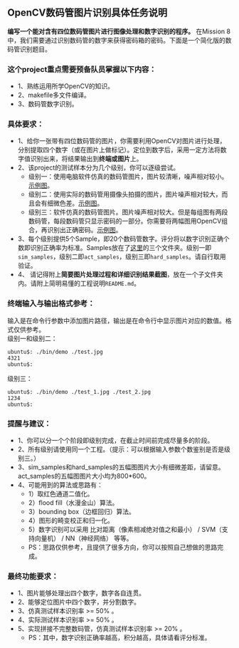 ## OpenCV数码管图片识别具体任务说明
**编写一个能对含有四位数码管图片进行图像处理和数字识别的程序。**
在Mission 8中，我们需要通过识别数码管的数字来获得密码箱的密码。下面是一个简化版的数码管识别题目。

### 这个project重点需要预备队员掌握以下内容：
- 1、熟练运用所学OpenCV的知识。
- 2、makefile多文件编译。
- 3、数码管数字识别。

### 具体要求： 

- 1、给你一张带有四位数码管的图片，你需要利用OpenCV对图片进行处理，分别提取四个数字（或在图片上做标记）。定位到数字后，采用一定方法将数字值识别出来，将结果输出到**终端或图片**上。
- 2、该project的测试样本分为几个级别，你可以逐级尝试。
    - 级别一：使用电脑软件仿真的数码管图片，图片较清晰，噪声相对较小。[示例图](https://github.com/SYSU-AERO-SWIFT/tutorial_2018/blob/master/examples_and_samples/week3_example1.jpg)。
    - 级别二：使用实际的数码管用摄像头拍摄的图片，图片噪声相对较大，而且会有细微色差。[示例图](https://github.com/SYSU-AERO-SWIFT/tutorial_2018/blob/master/examples_and_samples/week3_example2.jpg)。
    - 级别三：软件仿真的数码管图片。图片噪声相对较大。但是每组图有两段数码管，每段数码管只显示密码的一部分。你需要将两幅图用OpenCV组合，再识别出正确密码。[示例图](https://github.com/SYSU-AERO-SWIFT/tutorial_2018/blob/master/examples_and_samples/week3_example3.jpg)。
- 3、每个级别提供5个Sample，即20个数码管数字。评分将以数字识别正确个数即识别正确率为标准。Samples放在了[这里](https://github.com/SYSU-AERO-SWIFT/tutorial_2018/blob/master/examples_and_samples)的三个文件夹。级别一即`sim_samples`，级别二即`act_samples`，级别三即`hard_samples`。请自行取用验证。
- 4、 请记得附上**简要图片处理过程和详细识别结果截图**，放在一个子文件夹内。请附上简明易懂的工程说明`README.md`。

### 终端输入与输出格式参考：
输入是在命令行参数中添加图片路径，输出是在命令行中显示图片对应的数值。格式仅供参考。  
级别一和级别二：
```
ubuntu$: ./bin/demo ./test.jpg
4321
ubuntu$:
```
级别三：
```
ubuntu$: ./bin/demo ./test_1.jpg ./test_2.jpg
1234
ubuntu$: 
```

### 提醒与建议：

- 1、你可以分一个个阶段即级别完成，在截止时间前完成尽量多的阶段。
- 2、所有级别请使用同一个工程。（提示：可以根据输入参数个数鉴别是否是级别三。）
- 3、sim_samples和hard_samples的五幅图图片大小有细微差距，请留意。act_samples的五幅图图片大小均为800*600。
- 4、可能用到的算法或思路有：  
    - 1）取红色通道二值化。  
    - 2）flood fill（水漫金山）算法。  
    - 3）bounding box（边框回归）算法。  
    - 4）图形的畸变校正和归一化。  
    - 5）数字识别可以采用 比对距离（像素相减绝对值之和最小） / SVM（支持向量机） / NN（神经网络） 等等。  
    - PS：思路仅供参考，且提供了很多方向，你可以按照自己想做的思路完成。  


### 最终功能要求：

- 1、图片能够处理出四个数字，数字各自连贯。
- 2、能够定位图片中四个数字，并分割数字。
- 3、仿真测试样本识别率 >= 50% 。
- 4、实际测试样本识别率 >= 50% 。
- 5、实现拼接不完整数码管，仿真测试样本识别率 >= 20% 。  
   - PS：其中，数字识别正确率越高，积分越高，具体请看评分标准。

